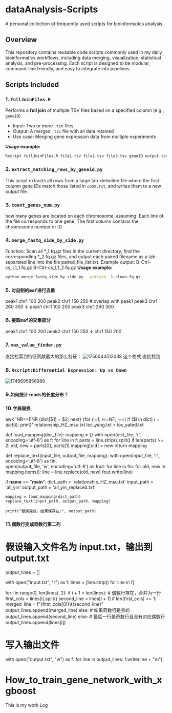 # dataAnalysis-Scripts
A personal collection of frequently used scripts for bioinformatics analysis.

## Overview
This repository contains reusable code scripts commonly used in my daily bioinformatics workflows, including data merging, visualization, statistical analysis, and pre-processing. Each script is designed to be modular, command-line friendly, and easy to integrate into pipelines.

## Scripts Included

### 1. `fullJoinFiles.R`
Performs a **full join** of multiple TSV files based on a specified column (e.g., `geneID`).

- Input: Two or more `.tsv` files
- Output: A merged `.tsv` file with all data retained
- Use case: Merging gene expression data from multiple experiments

**Usage example:**
```bash
Rscript fullJoinFiles.R file1.tsv file2.tsv file3.tsv geneID output.tsv
```

### 2. `extract_matching_rows_by_geneid.py`
This script extracts all rows from a large tab-delimited file where the first-column gene IDs match those listed in `comm.txt`, and writes them to a new output file.

### 3. `count_genes_num.py`
how many genes are located on each chromosome, assuming:
Each line of the file corresponds to one gene.
The first column contains the chromosome number or ID

### 4. `merge_fastq_side_by_side.py`
Function:
Scan all *_1.fq.gz files in the current directory, find the corresponding *_2.fq.gz files,
and output each paired filename as a tab-separated line into the file paired_file_list.txt.
Example output:
B-Ctrl-cs_L1_1.fq.gz    B-Ctrl-cs_L1_2.fq.gz
**Usage example:**
```bash
python merge_fastq_side_by_side.py --pattern _1.clean.fq.gz
```

### 5. `对自制的maf进行去重`
peak1  chr1  100  200
peak2  chr1  150  250  # overlap with peak1
peak3  chr1  260  300
↓
peak1  chr1  100  200
peak3  chr1  260  300

### 6. `提取maf的交集部分`
peak1  chr1  100  200
peak2  chr1  150  250
↓
chr1  150  200

### 7. `max_value_finder.py` 
直接检索到特征贡献最大的那么特征：
![1750044512038](https://github.com/user-attachments/assets/a6f4298a-8f73-4101-863e-92adcb5aeac8)
这个格式 直接找到

### 8. `Rscript:Differential Expression: Up vs Down`
![1749695856989](https://github.com/user-attachments/assets/1239ee9d-03ae-4c3e-89ca-e65dbf7285e6)

### 9.`如何统计reads的长度分布？`

### 10.`字典替换`
awk 'NR==FNR {dict[$1] = $2; next} {for (i=1; i<=NF; i++) if ($i in dict) $i = dict[$i]; print}' relationship_HZ_msu.txt loc_yang.txt > loc_yated.txt

def load_mapping(dict_file):
    mapping = {}
    with open(dict_file, 'r', encoding='utf-8') as f:
        for line in f:
            parts = line.strip().split()
            if len(parts) >= 2:
                old, new = parts[0], parts[1]
                mapping[old] = new
    return mapping

def replace_text(input_file, output_file, mapping):
    with open(input_file, 'r', encoding='utf-8') as fin, \
         open(output_file, 'w', encoding='utf-8') as fout:
        for line in fin:
            for old, new in mapping.items():
                line = line.replace(old, new)
            fout.write(line)

if __name__ == "__main__":
    dict_path = 'relationship_HZ_msu.txt'
    input_path = 'all_yin'
    output_path = 'all_yin_replaced.txt'

    mapping = load_mapping(dict_path)
    replace_text(input_path, output_path, mapping)

    print("替换完成，结果保存在:", output_path)

### 11.`偶数行变成奇数行第二列`
# 假设输入文件名为 input.txt，输出到 output.txt

output_lines = []

with open("input.txt", "r") as f:
    lines = [line.strip() for line in f]

for i in range(0, len(lines), 2):
    if i + 1 < len(lines):
        # 偶数行存在，合并为一行
        first_cols = lines[i].split()
        second_line = lines[i + 1]
        if len(first_cols) >= 1:
            merged_line = f"{first_cols[0]}\t{second_line}"
            output_lines.append(merged_line)
        else:
            # 如果奇数行是空的
            output_lines.append(second_line)
    else:
        # 最后一行是奇数行且没有对应偶数行
        output_lines.append(lines[i])

# 写入输出文件
with open("output.txt", "w") as f:
    for line in output_lines:
        f.write(line + "\n")




# How_to_train_gene_network_with_xgboost
This is my work Log
